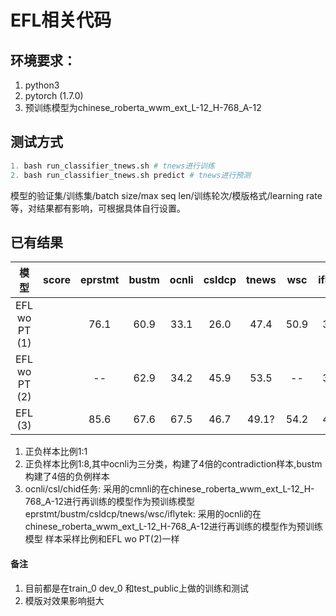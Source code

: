 # EFL相关代码

## 环境要求：
1. python3
2. pytorch (1.7.0)
3. 预训练模型为chinese_roberta_wwm_ext_L-12_H-768_A-12


## 测试方式
```python
1. bash run_classifier_tnews.sh # tnews进行训练
2. bash run_classifier_tnews.sh predict # tnews进行预测
```
模型的验证集/训练集/batch size/max seq len/训练轮次/模版格式/learning rate等，对结果都有影响，可根据具体自行设置。

## 已有结果
| 模型   | score     | eprstmt  | bustm  | ocnli   | csldcp   | tnews | wsc | iflytek| csl | chid  |
| :----:| :----:  | :----: |:----: |:----: |:----: |:----: |:----: |:----: |:----: |:----: |
| EFL wo PT (1)   |   | 76.1 | 60.9 | 33.1 | 26.0 |47.4 |50.9 |30.5 | 50.5  |18.8|
| EFL wo PT (2)   |   |--    | 62.9 | 34.2 |45.9  |53.5 |-- |37.3 |59.8 |  --  |
| EFL (3)      |  | 85.6 |67.6  |67.5 | 46.7 |49.1? | 54.2 |44.0 |61.6  |28.8|

1. 正负样本比例1:1
2. 正负样本比例1:8,其中ocnli为三分类，构建了4倍的contradiction样本,bustm构建了4倍的负例样本
3. ocnli/csl/chid任务: 采用的cmnli的在chinese_roberta_wwm_ext_L-12_H-768_A-12进行再训练的模型作为预训练模型
   eprstmt/bustm/csldcp/tnews/wsc/iflytek: 采用的ocnli的在chinese_roberta_wwm_ext_L-12_H-768_A-12进行再训练的模型作为预训练模型
   样本采样比例和EFL wo PT(2)一样

#### 备注
1. 目前都是在train_0 dev_0 和test_public上做的训练和测试
2. 模版对效果影响挺大
